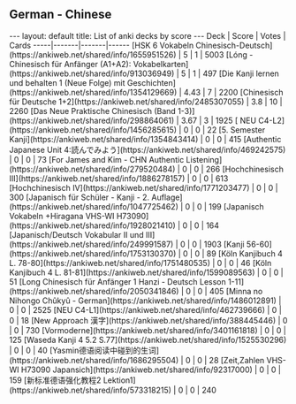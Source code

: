 <h2>German  -  Chinese</h2>
---
layout: default
title: List of anki decks by score
---
Deck | Score | Votes | Cards
-----|-------|-------|------
[HSK 6 Vokabeln Chinesisch-Deutsch](https://ankiweb.net/shared/info/1655951526) | 5 | 1 | 5003
[Lóng - Chinesisch für Anfänger (A1+A2): Vokabelkarten](https://ankiweb.net/shared/info/913036949) | 5 | 1 | 497
[Die Kanji lernen und behalten 1 (Neue Folge) mit Geschichten](https://ankiweb.net/shared/info/1354129669) | 4.43 | 7 | 2200
[Chinesisch für Deutsche 1+2](https://ankiweb.net/shared/info/2485307055) | 3.8 | 10 | 2260
[Das Neue Praktische Chinesisch (Band 1-3)](https://ankiweb.net/shared/info/298864061) | 3.67 | 3 | 1925
[ NEU C4-L2](https://ankiweb.net/shared/info/1456285615) | 0 | 0 | 22
[5. Semester Kanji](https://ankiweb.net/shared/info/1354843414) | 0 | 0 | 415
[Authentic Japanese Unit 4:読んでみよう](https://ankiweb.net/shared/info/469242575) | 0 | 0 | 73
[For James and Kim - CHN Authentic Listening](https://ankiweb.net/shared/info/279520484) | 0 | 0 | 266
[Hochchinesisch III](https://ankiweb.net/shared/info/1886278157) | 0 | 0 | 613
[Hochchinesisch IV](https://ankiweb.net/shared/info/1771203477) | 0 | 0 | 300
[Japanisch für Schüler - Kanji - 2. Auflage](https://ankiweb.net/shared/info/1047725462) | 0 | 0 | 199
[Japanisch Vokabeln +Hiragana VHS-WI H73090](https://ankiweb.net/shared/info/1928021410) | 0 | 0 | 164
[Japanisch/Deutsch Vokabular II und III](https://ankiweb.net/shared/info/249991587) | 0 | 0 | 1903
[Kanji 56-60](https://ankiweb.net/shared/info/1753130370) | 0 | 0 | 89
[Köln Kanjibuch 4 L. 78-80](https://ankiweb.net/shared/info/1751480535) | 0 | 0 | 46
[Köln Kanjibuch 4 L. 81-81](https://ankiweb.net/shared/info/1599089563) | 0 | 0 | 51
[Long Chinesisch für Anfänger 1 Hanzi - Deutsch Lesson 1-11](https://ankiweb.net/shared/info/2050341846) | 0 | 0 | 405
[Minna no Nihongo Chûkyû - German](https://ankiweb.net/shared/info/1486012891) | 0 | 0 | 2525
[NEU C4-L1](https://ankiweb.net/shared/info/462739666) | 0 | 0 | 18
[New Approach 漢字](https://ankiweb.net/shared/info/388445446) | 0 | 0 | 730
[Vormoderne](https://ankiweb.net/shared/info/3401161818) | 0 | 0 | 125
[Waseda Kanji 4 5.2 S.77](https://ankiweb.net/shared/info/1525530296) | 0 | 0 | 40
[Yasmin德语阅读中碰到的生词](https://ankiweb.net/shared/info/1686295504) | 0 | 0 | 28
[Zeit,Zahlen VHS-WI H73090 Japansich](https://ankiweb.net/shared/info/92317000) | 0 | 0 | 159
[新标准德语强化教程2 Lektion1](https://ankiweb.net/shared/info/573318215) | 0 | 0 | 240
